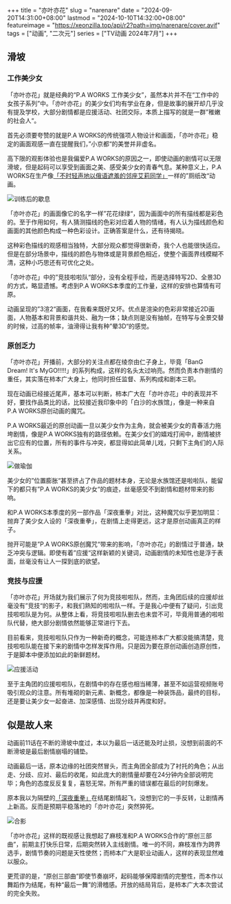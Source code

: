 +++
title = "亦叶亦花"
slug = "narenare"
date = "2024-09-20T14:31:00+08:00"
lastmod = "2024-10-10T14:32:00+08:00"
featureimage = "https://xeonzilla.top/api/r2?path=img/narenare/cover.avif"
tags = ["动画", "二次元"]
series = ["TV动画 2024年7月"]
+++
## 滑坡
### 工作美少女
「亦叶亦花」就是经典的“P.A WORKS 工作美少女”，虽然本片并不在“工作中的女孩子系列”中。「亦叶亦花」的美少女们均有学业在身，但是故事的展开却几乎没有提及学校，大部分剧情都是应援活动、社团交际，本质上描写的就是一群”稚嫩的社会人“。

首先必须要夸赞的就是P.A WORKS的传统强项人物设计和画面，「亦叶亦花」稳定的画面观感一直在提醒我们，”小京都“的美誉并非虚名。

高下限的观影体验也是我偏爱P.A WORKS的原因之一，即使动画的剧情可以无限滑坡，但是起码可以享受到画面之美、感受美少女的青春气息。某种意义上，P.A WORKS在生产像[「不时轻声地以俄语遮羞的邻座艾莉同学」](/post/roshidere/)一样的”厕纸改“动画。

![训练后的歇息](https://xeonzilla.top/api/r2?path=img/narenare/01.avif "训练后的歇息")

「亦叶亦花」的画面像它的名字一样”花花绿绿“，因为画面中的所有描线都是彩色的。至于作用如何，有人猜测描线的色彩对应着人物的情绪，有人认为描线颜色和画面的其他颜色构成一种色彩设计。正确答案是什么，还有待揭晓。

这种彩色描线的观感相当独特，大部分观众都觉得很新奇，我个人也能很快适应。但是在部分场景中，描线的颜色与物体或是背景颜色相近，使整个画面界线模糊不清，这种小巧思还有可优化之处。

「亦叶亦花」中的”竞技啦啦队“部分，没有全程手绘，而是选择特写2D、全景3D的方式，略显遗憾。考虑到P.A WORKS本季度的工作量，这样的安排也算情有可原。

动画呈现的”3渲2“画面，在我看来既好又坏。优点是渲染的色彩非常接近2D画面，人物基本和背景和谐共处、融为一体；缺点则是没有抽帧，在特写与全景交替的时候，过高的帧率，油滑得让我有种”晕3D“的感觉。

### 原创乏力
「亦叶亦花」开播前，大部分的关注点都在绫奈由仁子身上，毕竟「BanG Dream! It's MyGO!!!!!」的系列构成，这样的名头太过响亮。然而负责本作剧情的重任，其实落在柿本广大身上，他同时担任监督、系列构成和剧本三职。

现在动画已经接近尾声，基本可以判断，柿本广大在「亦叶亦花」中的表现并不好，要找作品类比的话，比较接近我印象中的「白沙的水族馆」，像是一种来自P.A WORKS原创动画的魔咒。

P.A WORKS最近的原创动画一旦以美少女作为主角，就会被美少女的青春活力拖垮剧情，像是P.A WORKS独有的路径依赖。在美少女们的嬉戏打闹中，剧情被挤出它应有的位置，所有的事件与冲突，都显得如此简单儿戏，只剩下主角们的人际关系。

![做瑜伽](https://xeonzilla.top/api/r2?path=img/narenare/02.avif "做瑜伽")

美少女的”位置膨胀“甚至挤占了作品的题材本身，无论是水族馆还是啦啦队，能留下的都只有”P.A WORKS的美少女“的痕迹，丝毫感受不到剧情和题材带来的影响。

和P.A WORKS本季度的另一部作品「深夜重拳」对比，这种魔咒似乎更加明显：抛弃了美少女人设的「深夜重拳」，在剧情上走得更远，这才是原创动画真正的样子。

抛开可能是”P.A WORKS原创魔咒“带来的影响，「亦叶亦花」的剧情过于普通，缺乏冲突与逻辑。即使有着”应援“这样新颖的关键词，动画剧情的未知性也是浮于表面，丝毫没有让人一探到底的欲望。

### 竞技与应援
「亦叶亦花」开场就为我们展示了何为竞技啦啦队，然而，主角团后续的应援却丝毫没有”竞技“的影子，和我们熟知的啦啦队一样。于是我心中便有了疑问，引出竞技啦啦队是为何。从整体上看，将竞技啦啦队删去也未尝不可，毕竟用普通的啦啦队代替，绝大部分剧情依然能够正常进行下去。

目前看来，竞技啦啦队只作为一种新奇的概念，可能连柿本广大都没能搞清楚，竞技啦啦队能在接下来的剧情中怎样发挥作用。只是因为要在原创动画创造原创性，于是脚本中便添加如此的新鲜题材。

![应援活动](https://xeonzilla.top/api/r2?path=img/narenare/03.avif "应援活动")

至于主角团的应援啦啦队，在剧情中的存在感也相当稀薄，甚至不如运营视频账号吸引观众的注意。所有堆砌的新元素、新概念，都像是一种装饰品，最终的目标，还是要让美少女一起奋进、加深感情、出现分歧并再度和好。

## 似是故人来
动画前11话在不断的滑坡中度过，本以为最后一话还能及时止损，没想到前面的不断滑坡是最后剧情崩塌的铺垫。

动画最后一话，原本边缘的社团突然冒头，而主角团全部成为了衬托的角色；从出走、分歧、应对、最后的收尾，如此庞大的剧情量却要在24分钟内全部说明完毕；角色的态度反反复复，喜怒无常。所有严重的错误都在最后的时刻爆发。

原本我以为隔壁的[「深夜重拳」](/post/mayopan/)在结尾剧情起飞，没想到它的一手反转，让剧情再上新高。反而是预期平稳落地的「亦叶亦花」突然猝死。

![合影](https://xeonzilla.top/api/r2?path=img/narenare/04.avif "合影")

「亦叶亦花」这样的既视感让我想起了麻枝准和P.A WORKS合作的“原创三部曲”，前期主打快乐日常，后期突然转入主线剧情。唯一的不同，麻枝准作为跨界选手，剧情节奏的问题是天性使然；而柿本广大是职业动画人，这样的表现显然难以服众。

更荒谬的是，“原创三部曲”即使节奏崩坏，起码能够保障剧情的完整性，而本作以舞蹈作为结尾，有种“最后一舞”的滑稽感。开放的结局背后，是柿本广大本次尝试的完全失败。